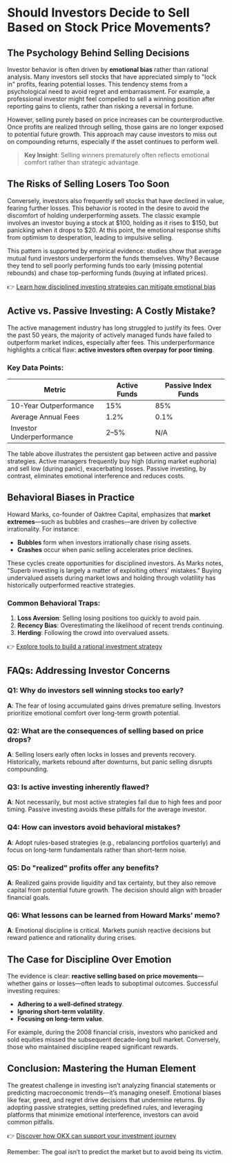# Should Investors Decide to Sell Based on Stock Price Movements?

## The Psychology Behind Selling Decisions

Investor behavior is often driven by **emotional bias** rather than rational analysis. Many investors sell stocks that have appreciated simply to "lock in" profits, fearing potential losses. This tendency stems from a psychological need to avoid regret and embarrassment. For example, a professional investor might feel compelled to sell a winning position after reporting gains to clients, rather than risking a reversal in fortune.  

However, selling purely based on price increases can be counterproductive. Once profits are realized through selling, those gains are no longer exposed to potential future growth. This approach may cause investors to miss out on compounding returns, especially if the asset continues to perform well.  

> **Key Insight**: Selling winners prematurely often reflects emotional comfort rather than strategic advantage.

## The Risks of Selling Losers Too Soon

Conversely, investors also frequently sell stocks that have declined in value, fearing further losses. This behavior is rooted in the desire to avoid the discomfort of holding underperforming assets. The classic example involves an investor buying a stock at $100, holding as it rises to $150, but panicking when it drops to $20. At this point, the emotional response shifts from optimism to desperation, leading to impulsive selling.  

This pattern is supported by empirical evidence: studies show that average mutual fund investors underperform the funds themselves. Why? Because they tend to sell poorly performing funds too early (missing potential rebounds) and chase top-performing funds (buying at inflated prices).  

👉 [Learn how disciplined investing strategies can mitigate emotional bias](https://bit.ly/okx-bonus)

## Active vs. Passive Investing: A Costly Mistake?

The active management industry has long struggled to justify its fees. Over the past 50 years, the majority of actively managed funds have failed to outperform market indices, especially after fees. This underperformance highlights a critical flaw: **active investors often overpay for poor timing**.  

### Key Data Points:
| Metric                     | Active Funds | Passive Index Funds |
|----------------------------|--------------|---------------------|
| 10-Year Outperformance     | 15%          | 85%                 |
| Average Annual Fees        | 1.2%         | 0.1%                |
| Investor Underperformance | 2–5%         | N/A                 |

The table above illustrates the persistent gap between active and passive strategies. Active managers frequently buy high (during market euphoria) and sell low (during panic), exacerbating losses. Passive investing, by contrast, eliminates emotional interference and reduces costs.  

## Behavioral Biases in Practice

Howard Marks, co-founder of Oaktree Capital, emphasizes that **market extremes**—such as bubbles and crashes—are driven by collective irrationality. For instance:
- **Bubbles** form when investors irrationally chase rising assets.
- **Crashes** occur when panic selling accelerates price declines.

These cycles create opportunities for disciplined investors. As Marks notes, "Superb investing is largely a matter of exploiting others' mistakes." Buying undervalued assets during market lows and holding through volatility has historically outperformed reactive strategies.  

### Common Behavioral Traps:
1. **Loss Aversion**: Selling losing positions too quickly to avoid pain.
2. **Recency Bias**: Overestimating the likelihood of recent trends continuing.
3. **Herding**: Following the crowd into overvalued assets.

👉 [Explore tools to build a rational investment strategy](https://bit.ly/okx-bonus)

## FAQs: Addressing Investor Concerns

### Q1: Why do investors sell winning stocks too early?  
**A**: The fear of losing accumulated gains drives premature selling. Investors prioritize emotional comfort over long-term growth potential.

### Q2: What are the consequences of selling based on price drops?  
**A**: Selling losers early often locks in losses and prevents recovery. Historically, markets rebound after downturns, but panic selling disrupts compounding.

### Q3: Is active investing inherently flawed?  
**A**: Not necessarily, but most active strategies fail due to high fees and poor timing. Passive investing avoids these pitfalls for the average investor.

### Q4: How can investors avoid behavioral mistakes?  
**A**: Adopt rules-based strategies (e.g., rebalancing portfolios quarterly) and focus on long-term fundamentals rather than short-term noise.

### Q5: Do "realized" profits offer any benefits?  
**A**: Realized gains provide liquidity and tax certainty, but they also remove capital from potential future growth. The decision should align with broader financial goals.

### Q6: What lessons can be learned from Howard Marks' memo?  
**A**: Emotional discipline is critical. Markets punish reactive decisions but reward patience and rationality during crises.

## The Case for Discipline Over Emotion

The evidence is clear: **reactive selling based on price movements**—whether gains or losses—often leads to suboptimal outcomes. Successful investing requires:
- **Adhering to a well-defined strategy**.
- **Ignoring short-term volatility**.
- **Focusing on long-term value**.

For example, during the 2008 financial crisis, investors who panicked and sold equities missed the subsequent decade-long bull market. Conversely, those who maintained discipline reaped significant rewards.  

## Conclusion: Mastering the Human Element

The greatest challenge in investing isn’t analyzing financial statements or predicting macroeconomic trends—it’s managing oneself. Emotional biases like fear, greed, and regret drive decisions that undermine returns. By adopting passive strategies, setting predefined rules, and leveraging platforms that minimize emotional interference, investors can avoid common pitfalls.  

👉 [Discover how OKX can support your investment journey](https://bit.ly/okx-bonus)

Remember: The goal isn’t to predict the market but to avoid being its victim.